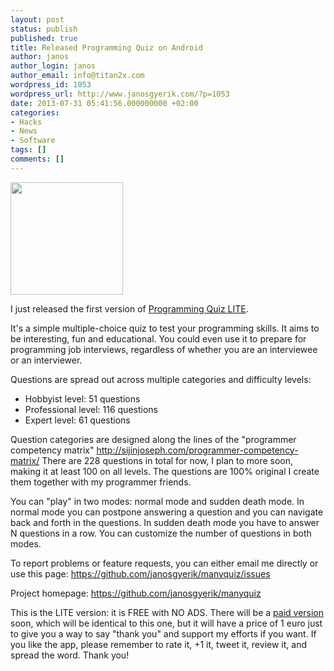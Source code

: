 ```yaml
---
layout: post
status: publish
published: true
title: Released Programming Quiz on Android
author: janos
author_login: janos
author_email: info@titan2x.com
wordpress_id: 1053
wordpress_url: http://www.janosgyerik.com/?p=1053
date: 2013-07-31 05:41:56.000000000 +02:00
categories:
- Hacks
- News
- Software
tags: []
comments: []
---
```

<a style="line-height: 1.714285714; font-size: 1rem;" href="https://play.google.com/store/apps/details?id=com.manyquiz.programming.lite"><img class="alignright" alt="" src="https://lh3.ggpht.com/ZY195NpGY-iPM_yf5W3F-J7qlbAaOn9DuiF5cUkVM8_5MRBgh_v4M1w1Ou-SrbiuFQ=w300-rw" width="180" height="180" /></a>

I just released the first version of <a href="https://play.google.com/store/apps/details?id=com.manyquiz.programming.lite">Programming Quiz LITE</a>.

It's a simple multiple-choice quiz to test your programming skills. It aims to be interesting, fun and educational. You could even use it to prepare for programming job interviews, regardless of whether you are an interviewee or an interviewer.

Questions are spread out across multiple categories and difficulty levels:
<ul>
	<li>Hobbyist level: 51 questions</li>
	<li>Professional level: 116 questions</li>
	<li>Expert level: 61 questions</li>
</ul>
Question categories are designed along the lines of the "programmer competency matrix" <a href="https://www.google.com/url?q=http://sijinjoseph.com/programmer-competency-matrix/&amp;sa=D&amp;usg=AFQjCNHSenfFjbIKrI-H6I7R3JjHlaHt0g" target="_blank">http://sijinjoseph.com/programmer-competency-matrix/</a> There are 228 questions in total for now, I plan to more soon, making it at least 100 on all levels. The questions are 100% original I create them together with my programmer friends.

You can "play" in two modes: normal mode and sudden death mode. In normal mode you can postpone answering a question and you can navigate back and forth in the questions. In sudden death mode you have to answer N questions in a row. You can customize the number of questions in both modes.

To report problems or feature requests, you can either email me directly or use this page: <a href="https://www.google.com/url?q=https://github.com/janosgyerik/manyquiz/issues&amp;sa=D&amp;usg=AFQjCNHWyBeTkhIy7jmgX16-5-dp5FLl_w" target="_blank">https://github.com/janosgyerik/manyquiz/issues</a>

Project homepage: <a href="https://www.google.com/url?q=https://github.com/janosgyerik/manyquiz&amp;sa=D&amp;usg=AFQjCNEsN-rEfldY57RjZehXWEjqpYxvwg" target="_blank">https://github.com/janosgyerik/manyquiz</a>

This is the LITE version: it is FREE with NO ADS. There will be a <a href="https://play.google.com/store/apps/details?id=com.manyquiz.programming.full">paid version</a> soon, which will be identical to this one, but it will have a price of 1 euro just to give you a way to say "thank you" and support my efforts if you want. If you like the app, please remember to rate it, +1 it, tweet it, review it, and spread the word. Thank you!
